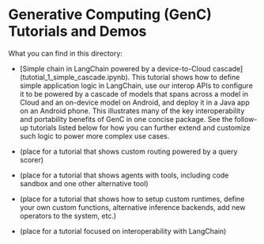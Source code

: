 # Generative Computing (GenC) Tutorials and Demos

What you can find in this directory:

*   [Simple chain in LangChain powered by a device-to-Cloud cascade]
    (tutotial_1_simple_cascade.ipynb).
    This tutorial shows how to define simple application logic in LangChain,
    use our interop APIs to configure it to be powered by a cascade of models
    that spans across a model in Cloud and an on-device model on Android,
    and deploy it in a Java app on an Android phone. This illustrates many of
    the key interoperability and portability benefits of GenC in one concise
    package. See the follow-up tutorials listed below for how you can further
    extend and customize such logic to power more complex use cases.

*   (place for a tutorial that shows custom routing powered by a query scorer)

*   (place for a tutorial that shows agents with tools, including code sandbox
    and one other alternative tool)

*   (place for a tutorial that shows how to setup custom runtimes, define your
    own custom functions, alternative inference backends, add new operators to
    the system, etc.)

*   (place for a tutorial focused on interoperability with LangChain)
